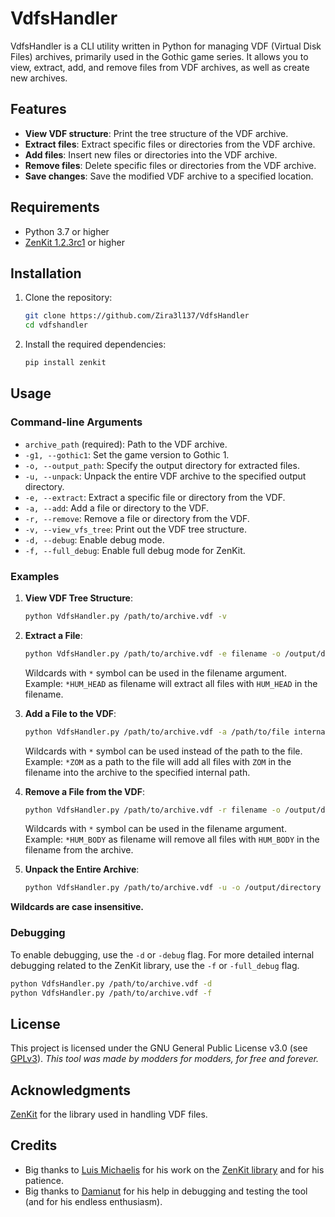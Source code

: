 # VdfsHandler

VdfsHandler is a CLI utility written in Python for managing VDF (Virtual Disk Files) archives, primarily used in the Gothic game series. It allows you to view, extract, add, and remove files from VDF archives, as well as create new archives.

## Features

- **View VDF structure**: Print the tree structure of the VDF archive.
- **Extract files**: Extract specific files or directories from the VDF archive.
- **Add files**: Insert new files or directories into the VDF archive.
- **Remove files**: Delete specific files or directories from the VDF archive.
- **Save changes**: Save the modified VDF archive to a specified location.

## Requirements

- Python 3.7 or higher
- [ZenKit 1.2.3rc1](https://github.com/GothicKit/ZenKit4Py) or higher

## Installation

1. Clone the repository:
    ```sh
    git clone https://github.com/Zira3l137/VdfsHandler
    cd vdfshandler
    ```

2. Install the required dependencies:
    ```sh
    pip install zenkit
    ```

## Usage

### Command-line Arguments

- `archive_path` (required): Path to the VDF archive.
- `-g1, --gothic1`: Set the game version to Gothic 1.
- `-o, --output_path`: Specify the output directory for extracted files.
- `-u, --unpack`: Unpack the entire VDF archive to the specified output directory.
- `-e, --extract`: Extract a specific file or directory from the VDF.
- `-a, --add`: Add a file or directory to the VDF.
- `-r, --remove`: Remove a file or directory from the VDF.
- `-v, --view_vfs_tree`: Print out the VDF tree structure.
- `-d, --debug`: Enable debug mode.
- `-f, --full_debug`: Enable full debug mode for ZenKit.

### Examples

1. **View VDF Tree Structure**:
    ```sh
    python VdfsHandler.py /path/to/archive.vdf -v
    ```

2. **Extract a File**:
    ```sh
    python VdfsHandler.py /path/to/archive.vdf -e filename -o /output/directory
    ```
      Wildcards with `*` symbol can be used in the filename argument.
    Example: `*HUM_HEAD` as filename will extract all files with `HUM_HEAD` in the filename.

3. **Add a File to the VDF**:
    ```sh
    python VdfsHandler.py /path/to/archive.vdf -a /path/to/file internal/path/in/vdf -o /output/directory/for/vdf/with/changes
    ```
      Wildcards with `*` symbol can be used instead of the path to the file.
    Example: `*ZOM` as a path to the file will add all files with `ZOM` in the filename into the archive to the specified internal path.

4. **Remove a File from the VDF**:
    ```sh
    python VdfsHandler.py /path/to/archive.vdf -r filename -o /output/directory
    ```
      Wildcards with `*` symbol can be used in the filename argument.
    Example: `*HUM_BODY` as filename will remove all files with `HUM_BODY` in the filename from the archive.

5. **Unpack the Entire Archive**:
    ```sh
    python VdfsHandler.py /path/to/archive.vdf -u -o /output/directory
    ```

**Wildcards are case insensitive.**

### Debugging

To enable debugging, use the `-d` or `-debug` flag. For more detailed internal debugging related to the ZenKit library, use the `-f` or `-full_debug` flag.

```sh
python VdfsHandler.py /path/to/archive.vdf -d
python VdfsHandler.py /path/to/archive.vdf -f
```

## License

This project is licensed under the GNU General Public License v3.0 (see [GPLv3](https://www.gnu.org/licenses/gpl-3.0.html)).
*This tool was made by modders for modders, for free and forever.*

## Acknowledgments

[ZenKit](https://github.com/GothicKit/ZenKit4Py) for the library used in handling VDF files.

## Credits

- Big thanks to [Luis Michaelis](https://github.com/lmichaelis) for his work on the [ZenKit library](https://github.com/GothicKit/ZenKit4Py) and for his patience.
- Big thanks to [Damianut](https://github.com/damianut) for his help in debugging and testing the tool (and for his endless enthusiasm).
